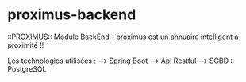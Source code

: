 # proximus-backend
::PROXIMUS:: Module BackEnd - proximus est un annuaire intelligent à proximité !!

Les technologies utilisées :
  --> Spring Boot
  --> Api Restful
  --> SGBD : PostgreSQL
